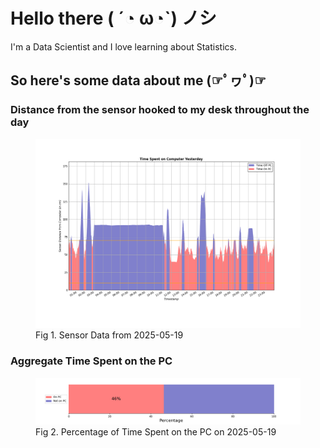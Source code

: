 
# Hello there ( ´◔ ω◔`) ノシ

I'm a Data Scientist and I love learning about Statistics.

## So here's some data about me (☞ﾟヮﾟ)☞


### Distance from the sensor hooked to my desk throughout the day
<figure>
  <picture>
    <source media="(prefers-color-scheme: dark)" srcset="Pi/readme/graphs/lineplot/dark-plot-2025-05-19.png">
    <source media="(prefers-color-scheme: light)" srcset="Pi/readme/graphs/lineplot/light-plot-2025-05-19.png">
    <img alt="Shows a black logo in light color mode and a white one in dark color mode." src="Pi/readme/graphs/lineplot/light-plot-2025-05-19.png">
  </picture>
  <figcaption>Fig 1. Sensor Data from 2025-05-19</figcaption>
</figure>



### Aggregate Time Spent on the PC
<figure>
  <picture>
    <source media="(prefers-color-scheme: dark)" srcset="Pi/readme/graphs/barplot/dark-plot-2025-05-19.png">
    <source media="(prefers-color-scheme: light)" srcset="Pi/readme/graphs/barplot/light-plot-2025-05-19.png">
    <img alt="Shows a black logo in light color mode and a white one in dark color mode." src="Pi/readme/graphs/barplot/light-plot-2025-05-19.png">
  </picture>
  <figcaption>Fig 2. Percentage of Time Spent on the PC on 2025-05-19</figcaption>
</figure>
